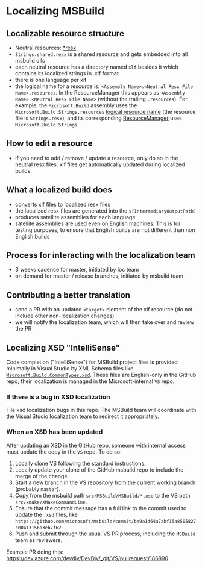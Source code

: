# Localizing MSBuild

## Localizable resource structure

- Neutral resources: [*resx](https://github.com/search?utf8=%E2%9C%93&q=repo%3AMicrosoft%2Fmsbuild+extension%3Aresx&type=Code&ref=advsearch&l=&l=)
- `Strings.shared.resx` is a shared resource and gets embedded into all msbuild dlls
- each neutral resource has a directory named `xlf` besides it which contains its localized strings in .xlf format
- there is one language per xlf
- the logical name for a resource is: `<Assembly Name>.<Neutral Resx File Name>.resources`. In the ResourceManager this appears as `<Assembly Name>.<Neutral Resx File Name>` (without the trailing `.resources`). For example, the `Microsoft.Build` assembly uses the `Microsoft.Build.Strings.resources` [logical resource name](https://github.com/Microsoft/msbuild/blob/master/src/XMakeBuildEngine/Microsoft.Build.csproj#L659) (the resource file is `Strings.resx`), and its corresponding [ResourceManager](https://github.com/Microsoft/msbuild/blob/master/src/XMakeBuildEngine/Resources/AssemblyResources.cs#L116) uses `Microsoft.Build.Strings`.

## How to edit a resource

- if you need to add / remove / update a resource, only do so in the neutral resx files. xlf files get automatically updated during localized builds.

## What a localized build does

- converts xlf files to localized resx files
- the localized resx files are generated into the `$(IntermediaryOutputPath)`
- produces satellite assemblies for each language
- satellite assemblies are used even on English machines. This is for testing purposes, to ensure that English builds are not different than non English builds

## Process for interacting with the localization team

- 3 weeks cadence for master, initiated by loc team
- on demand for master / release branches, initiated by msbuild team

## Contributing a better translation

- send a PR with an updated `<target>` element of the xlf resource (do not include other non-localization changes)
- we will notify the localization team, which will then take over and review the PR

## Localizing XSD "IntelliSense"

Code completion ("IntelliSense") for MSBuild project files is provided minimally in Visual Studio by XML Schema files like [`Microsoft.Build.CommonTypes.xsd`](https://github.com/microsoft/msbuild/blob/ba9a1d64a7abf15a8505827c00413156a3eb7f62/src/MSBuild/MSBuild/Microsoft.Build.CommonTypes.xsd). These files are English-only in the GitHub repo; their localization is managed in the Microsoft-internal `VS` repo.

### If there is a bug in XSD localization

File xsd localization bugs in this repo. The MSBuild team will coordinate with the Visual Studio localization team to redirect it appropriately.

### When an XSD has been updated

After updating an XSD in the GitHub repo, someone with internal access must update the copy in the `VS` repo. To do so:

1. Locally clone VS following the standard instructions.
2. Locally update your clone of the GitHub msbuild repo to include the merge of the change.
3. Start a new branch in the VS repository from the current working branch (probably `master`).
4. Copy from the msbuild path `src/MSBuild/MSBuild/*.xsd` to the VS path `src/xmake/XMakeCommandLine`.
5. Ensure that the commit message has a full link to the commit used to update the `.xsd` files, like `https://github.com/microsoft/msbuild/commit/ba9a1d64a7abf15a8505827c00413156a3eb7f62`.
6. Push and submit through the usual VS PR process, including the `MSBuild` team as reviewers.

Example PR doing this: https://dev.azure.com/devdiv/DevDiv/_git/VS/pullrequest/186890.
